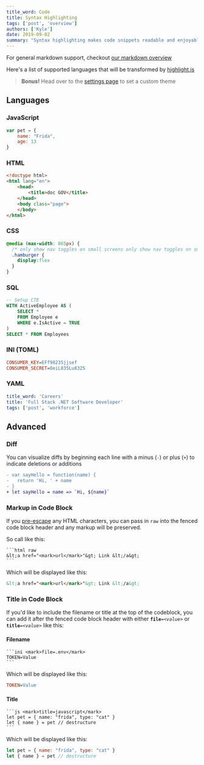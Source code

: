 ```yaml
---
title_word: Code
title: Syntax Highlighting
tags: ['post', 'overview']
authors: ['Kyle']
date: 2019-09-02
summary: "Syntax highlighting makes code snippets readable and enjoyable"
---
```


For general markdown support, checkout [our markdown overview](/posts/markdown/)

Here's a list of supported languages that will be transformed by [highlight.js](https://highlightjs.org/)

> **Bonus!**
> Head over to the [settings page](/settings/#theme) to set a custom theme

## Languages

### JavaScript

```js
var pet = {
    name: "Frida",
    age: 13
}
```

### HTML

```html
<!doctype html>
<html lang="en">
    <head>
        <title>doc GOV</title>
    </head>
    <body class="page">
    </body>
</html>
```

### CSS

```css
@media (max-width: 865px) {
  /* only show nav toggles on small screens only show nav toggles on small screens */
  .hamburger {
    display:flex
  }
}
```

### SQL

```sql
-- Setup CTE
WITH ActiveEmployee AS (
    SELECT *
    FROM Employee e
    WHERE e.IsActive = TRUE
)
SELECT * FROM Employees
```


### INI (TOML)

```ini
CONSUMER_KEY=EFf98235jjsef
CONSUMER_SECRET=OeiL835Lu8325
```

### YAML

```yaml
title_word: 'Careers'
title: 'Full Stack .NET Software Developer'
tags: ['post', 'workforce']
```

## Advanced


### Diff

You can visualize diffs by beginning each line with a minus (`-`) or plus (`+`) to indicate deletions or additions

```diff
- var sayHello = function(name) {
-   return 'Hi, ' + name
- }
+ let sayHello = name => `Hi, ${name}`
```

### Markup in Code Block

<!-- TODO: link to escape tool that doesn't turn " into &quot; -->

If you [pre-escape](https://www.freeformatter.com/html-escape.html) any HTML characters, you can pass in `raw` into the fenced code block header and any markup will be preserved.  

So call like this:


~~~
```html raw
&lt;a href="<mark>url</mark>"&gt; Link &lt;/a&gt;
```
~~~


Which will be displayed like this:

```html raw
&lt;a href="<mark>url</mark>"&gt; Link &lt;/a&gt;
```

### Title in Code Block

If you'd like to include the filename or title at the top of the codeblock, you can add it after the fenced code block header with either <code><b>file</b>=<i>&lt;value&gt;</i></code> or <code><b>title</b>=<i>&lt;value&gt;</i></code> like this:

#### Filename

~~~ raw
```ini <mark>file=.env</mark>
TOKEN=Value
```
~~~


Which will be displayed like this:

```ini file=.env
TOKEN=Value
```

#### Title

~~~ raw
```js <mark>title=javascript</mark>
let pet = { name: "frida", type: "cat" }
let { name } = pet // destructure
```
~~~

Which will be displayed like this:

```js title=javascript
let pet = { name: "frida", type: "cat" }
let { name } = pet // destructure
```
